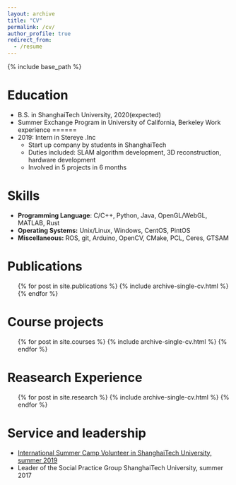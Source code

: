 ```yaml
---
layout: archive
title: "CV"
permalink: /cv/
author_profile: true
redirect_from:
  - /resume
---
```


{% include base_path %}

Education
======
* B.S. in ShanghaiTech University, 2020(expected)
* Summer Exchange Program in University of California, Berkeley 
Work experience
======
* 2019: Intern in Stereye .Inc
  * Start up company by students in ShanghaiTech 
  * Duties included: SLAM algorithm development, 3D reconstruction, hardware development
  * Involved in 5 projects in 6 months

  
Skills
======
* **Programming Language**: C/C++, Python, Java, OpenGL/WebGL, MATLAB, Rust
* **Operating Systems:** Unix/Linux, Windows, CentOS, PintOS
* **Miscellaneous:** ROS, git, Arduino, OpenCV, CMake, PCL, Ceres, GTSAM

Publications
======
  <ul>{% for post in site.publications %}
    {% include archive-single-cv.html %}
  {% endfor %}</ul>
  
Course projects
=====
  <ul>{% for post in site.courses %}
    {% include archive-single-cv.html %}
  {% endfor %}</ul>


Reasearch Experience
======
  <ul>{% for post in site.research %}
    {% include archive-single-cv.html %}
  {% endfor %}</ul>
  
Service and leadership
======
* [International Summer Camp Volunteer in ShanghaiTech University, summer 2019](/summer_camp/)
* Leader of the Social Practice Group ShanghaiTech University, summer 2017

